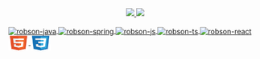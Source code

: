 <div align="center">
  <a href="https://github.com/robsonVargas">
  <img height="180em" src="https://github-readme-stats.vercel.app/api?username=robsonVargas&show_icons=true&theme=merko&include_all_commits=true&count_private=true"/>
  <img height="180em" src="https://github-readme-stats.vercel.app/api/top-langs/?username=robsonVargas&layout=compact&langs_count=7&theme=merko"/>
</div>

 <div style="display: inline_block"><br>
  <img align="center" alt="robson-java" height="40" width="50" src="https://cdn.jsdelivr.net/gh/devicons/devicon/icons/java/java-original-wordmark.svg" />
  <img align="center" alt="robson-spring" height="40" width="50" src="https://cdn.jsdelivr.net/gh/devicons/devicon/icons/spring/spring-original-wordmark.svg"/>
   <img align="center" alt="robson-js" height="30" width="40" src="https://cdn.jsdelivr.net/gh/devicons/devicon/icons/javascript/javascript-original.svg" />
   <img align="center" alt="robson-ts" height="30" width="40" src="https://cdn.jsdelivr.net/gh/devicons/devicon/icons/typescript/typescript-original.svg" />
  <img align="center" alt="robson-react" height="30" width="40" src="https://cdn.jsdelivr.net/gh/devicons/devicon/icons/react/react-original-wordmark.svg" />
  <img align="center" alt="robson-html" height="30" width="40" src="https://raw.githubusercontent.com/devicons/devicon/master/icons/html5/html5-original.svg">
  <img align="center" alt="robson-css" height="30" width="40" src="https://raw.githubusercontent.com/devicons/devicon/master/icons/css3/css3-original.svg">
 </div>
